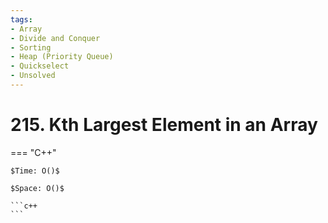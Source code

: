 ```yaml
---
tags:
- Array
- Divide and Conquer
- Sorting
- Heap (Priority Queue)
- Quickselect
- Unsolved
---
```



# 215. Kth Largest Element in an Array

=== "C++"

    $Time: O()$

    $Space: O()$

    ```c++
    ```